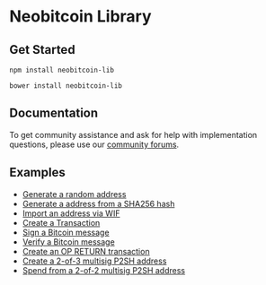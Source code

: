 Neobitcoin Library
=======

## Get Started

```
npm install neobitcoin-lib
```
```
bower install neobitcoin-lib
```

## Documentation

To get community assistance and ask for help with implementation questions, please use our [community forums](https://forum.bitcore.io/).

## Examples

* [Generate a random address](https://github.com/neobitcoin-official/neobitcoin-lib/blob/master/docs/examples.md#generate-a-random-address)
* [Generate a address from a SHA256 hash](https://github.com/neobitcoin-official/neobitcoin-lib/blob/master/docs/examples.md#generate-a-address-from-a-sha256-hash)
* [Import an address via WIF](https://github.com/neobitcoin-official/neobitcoin-lib/blob/master/docs/examples.md#import-an-address-via-wif)
* [Create a Transaction](https://github.com/neobitcoin-official/neobitcoin-lib/blob/master/docs/examples.md#create-a-transaction)
* [Sign a Bitcoin message](https://github.com/neobitcoin-official/neobitcoin-lib/blob/master/docs/examples.md#sign-a-bitcoin-message)
* [Verify a Bitcoin message](https://github.com/neobitcoin-official/neobitcoin-lib/blob/master/docs/examples.md#verify-a-bitcoin-message)
* [Create an OP RETURN transaction](https://github.com/neobitcoin-official/neobitcoin-lib/blob/master/docs/examples.md#create-an-op-return-transaction)
* [Create a 2-of-3 multisig P2SH address](https://github.com/neobitcoin-official/neobitcoin-lib/blob/master/docs/examples.md#create-a-2-of-3-multisig-p2sh-address)
* [Spend from a 2-of-2 multisig P2SH address](https://github.com/neobitcoin-official/neobitcoin-lib/blob/master/docs/examples.md#spend-from-a-2-of-2-multisig-p2sh-address)

